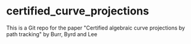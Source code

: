 # certified_curve_projections
This is a Git repo for the paper "Certified algebraic curve projections by path tracking" by Burr, Byrd and Lee
